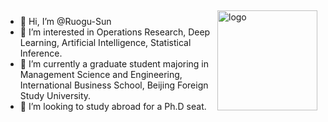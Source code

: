 <img src="https://github-readme-stats.vercel.app/api?username=Ruogu-Sun&show_icons=true" alt="logo" height="160" align="right" style="margin: 5px; margin-bottom: 20px;" /> 

- 👋 Hi, I’m @Ruogu-Sun
- 👀 I’m interested in Operations Research, Deep Learning, Artificial Intelligence, Statistical Inference.
- 🌱 I’m currently a graduate student majoring in Management Science and Engineering, International Business School, Beijing Foreign Study University.
- 💞️ I’m looking to study abroad for a Ph.D seat.


<!---
Ruogu-Sun/Ruogu-Sun is a ✨ special ✨ repository because its `README.md` (this file) appears on your GitHub profile.
You can click the Preview link to take a look at your changes.
--->


